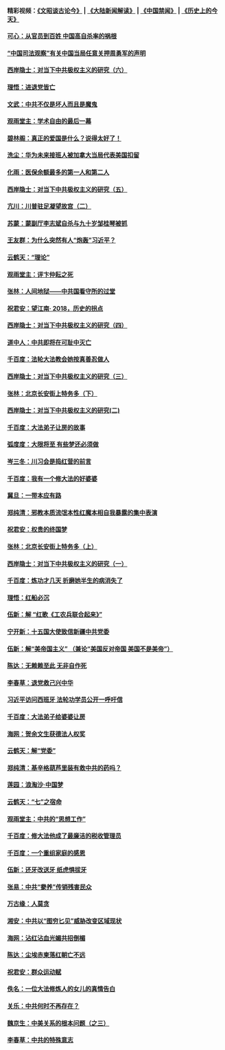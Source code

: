 #### 精彩视频：[《文昭谈古论今》](https://github.com/gfw-breaker/wenzhao/blob/master/README.md?t=12091231) | [《大陆新闻解读》](https://github.com/gfw-breaker/ntdtv-comedy/blob/master/README.md?t=12091231) | [《中国禁闻》](https://github.com/gfw-breaker/ntdtv-news/blob/master/README.md?t=12091231) | [《历史上的今天》](https://github.com/gfw-breaker/today-in-history/blob/master/README.md?t=12091231) 

#### [可心：从官员到百姓 中国高自杀率的祸根](../pages/nsc993/n10899801.md?t=12091231) 

#### [“中国司法观察”有关中国当局任意关押周勇军的声明](../pages/nsc993/n10899323.md?t=12091231) 

#### [西岸隐士：对当下中共极权主义的研究（六）](../pages/nsc993/n10894563.md?t=12091231) 

#### [理悟：进退党皆亡](../pages/nsc993/n10896617.md?t=12091231) 

#### [文武：中共不仅是坏人而且是魔鬼](../pages/nsc993/n10896590.md?t=12091231) 

#### [观雨堂主：学术自由的最后一幕](../pages/nsc993/n10896282.md?t=12091231) 

#### [碧林阁：真正的爱国是什么？说得太好了！](../pages/nsc993/n10896196.md?t=12091231) 

#### [洗尘：华为未来接班人被加拿大当局代表美国扣留](../pages/nsc993/n10896171.md?t=12091231) 

#### [化雨：医保余额最多的第一人和第二人](../pages/nsc993/n10894411.md?t=12091231) 

#### [西岸隐士：对当下中共极权主义的研究（五）](../pages/nsc993/n10894095.md?t=12091231) 

#### [亢川：川普驻足凝望故宫（二）](../pages/nsc993/n10893924.md?t=12091231) 

#### [苏蒙：蒙副厅李志斌自杀与九十岁邹桂琴被抓](../pages/nsc993/n10893359.md?t=12091231) 

#### [王友群：为什么突然有人“炮轰”习近平？](../pages/nsc993/n10892978.md?t=12091231) 

#### [云鹤天：“理论”](../pages/nsc993/n10893043.md?t=12091231) 

#### [观雨堂主：评卞仲耘之死](../pages/nsc993/n10891901.md?t=12091231) 

#### [张林：人间地狱——中共国看守所的过堂](../pages/nsc993/n10891002.md?t=12091231) 

#### [祝君安：望江南‧ 2018，历史的拐点](../pages/nsc993/n10889460.md?t=12091231) 

#### [西岸隐士：对当下中共极权主义的研究（四）](../pages/nsc993/n10887490.md?t=12091231) 

#### [道中人：中共即将在可耻中灭亡](../pages/nsc993/n10887956.md?t=12091231) 

#### [千百度：法轮大法教会她按真善忍做人](../pages/nsc993/n10887637.md?t=12091231) 

#### [西岸隐士：对当下中共极权主义的研究（三）](../pages/nsc993/n10882983.md?t=12091231) 

#### [张林：北京长安街上特务多（下）](../pages/nsc993/n10884987.md?t=12091231) 

#### [西岸隐士：对当下中共极权主义的研究(二)](../pages/nsc993/n10878756.md?t=12091231) 

#### [千百度：大法弟子让房的故事](../pages/nsc993/n10883156.md?t=12091231) 

#### [弧度度：大限将至 有些梦还必须做](../pages/nsc993/n10882718.md?t=12091231) 

#### [岑三冬：川习会是捣红营的前言](../pages/nsc993/n10881767.md?t=12091231) 

#### [千百度：我有一个修大法的好婆婆](../pages/nsc993/n10880660.md?t=12091231) 

#### [冀旦：一带本应有路](../pages/nsc993/n10880340.md?t=12091231) 

#### [郑纯清：邪教本质流氓本性红魔本相自我暴露的集中表演](../pages/nsc993/n10880329.md?t=12091231) 

#### [祝君安：权贵的终国梦](../pages/nsc993/n10880242.md?t=12091231) 

#### [张林：北京长安街上特务多（上）](../pages/nsc993/n10880009.md?t=12091231) 

#### [西岸隐士：对当下中共极权主义的研究（一）](../pages/nsc993/n10878740.md?t=12091231) 

#### [千百度：炼功才几天 折磨她半生的病消失了](../pages/nsc993/n10878447.md?t=12091231) 

#### [理悟：红船必沉](../pages/nsc993/n10877545.md?t=12091231) 

#### [伍新：解 “红歌《工农兵联合起来》”](../pages/nsc993/n10876264.md?t=12091231) 

#### [宁开新：十五国大使致信新疆中共党委](../pages/nsc993/n10876212.md?t=12091231) 

#### [伍新：解“美帝国主义” （兼论“美国反对帝国 美国不是美帝”）](../pages/nsc993/n10874688.md?t=12091231) 

#### [陈达：无赖赖至此 无非自作死](../pages/nsc993/n10874640.md?t=12091231) 

#### [李春草：退党救己兴中华](../pages/nsc993/n10874600.md?t=12091231) 

#### [习近平访问西班牙 法轮功学员公开一呼吁信](../pages/nsc993/n10873818.md?t=12091231) 

#### [千百度：大法弟子给婆婆让房](../pages/nsc993/n10870567.md?t=12091231) 

#### [海网：贺余文生获德法人权奖](../pages/nsc993/n10869990.md?t=12091231) 

#### [云鹤天：解“党委”](../pages/nsc993/n10869977.md?t=12091231) 

#### [郑纯清：基辛格葫芦里装有救中共的药吗？](../pages/nsc993/n10868192.md?t=12091231) 

#### [莲园：浪淘沙‧中国梦](../pages/nsc993/n10868184.md?t=12091231) 

#### [云鹤天：“七”之宿命](../pages/nsc993/n10868163.md?t=12091231) 

#### [观雨堂主：中共的“思想工作”](../pages/nsc993/n10868076.md?t=12091231) 

#### [千百度：修大法他成了最廉洁的税收管理员](../pages/nsc993/n10867964.md?t=12091231) 

#### [千百度：一个重组家庭的感恩](../pages/nsc993/n10865204.md?t=12091231) 

#### [伍新：还牙改送牙 纸虎惧拔牙](../pages/nsc993/n10863679.md?t=12091231) 

#### [张易：中共“豢养”传销残害民众](../pages/nsc993/n10864740.md?t=12091231) 

#### [万古缘：人莫贪](../pages/nsc993/n10863667.md?t=12091231) 

#### [湘安：中共以“图穷匕见”威胁改变区域现状](../pages/nsc993/n10864609.md?t=12091231) 

#### [海网：沾红沾血光媚共招倒楣](../pages/nsc993/n10863591.md?t=12091231) 

#### [陈达：尘埃赤柬落红朝亡不远](../pages/nsc993/n10863562.md?t=12091231) 

#### [祝君安：群众运动赋](../pages/nsc993/n10863448.md?t=12091231) 

#### [佚名：一位大法修炼人的女儿的真情告白](../pages/nsc993/n10861395.md?t=12091231) 

#### [关乐：中共何时不再存在？](../pages/nsc993/n10860742.md?t=12091231) 

#### [魏京生：中美关系的根本问题（之三）](../pages/nsc993/n10860643.md?t=12091231) 

#### [李春草：中共的特殊意志](../pages/nsc993/n10860705.md?t=12091231) 

